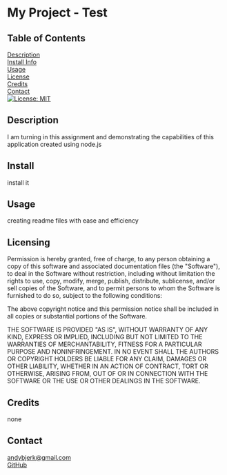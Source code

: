 # My Project - Test

## Table of Contents
[Description](#description)  
[Install Info](#install)  
[Usage](#usage)  
[License](#license)  
[Credits](#credits)  
[Contact](#contact)  
[![License: MIT](https://img.shields.io/badge/License-MIT-yellow.svg)](https://opensource.org/licenses/MIT)

## Description
I am turning in this assignment and demonstrating the capabilities of this application created using node.js

## Install
install it

## Usage
creating readme files with ease and efficiency

## Licensing

Permission is hereby granted, free of charge, to any person obtaining a copy
of this software and associated documentation files (the "Software"), to deal
in the Software without restriction, including without limitation the rights
to use, copy, modify, merge, publish, distribute, sublicense, and/or sell
copies of the Software, and to permit persons to whom the Software is
furnished to do so, subject to the following conditions:

The above copyright notice and this permission notice shall be included in all
copies or substantial portions of the Software.

THE SOFTWARE IS PROVIDED "AS IS", WITHOUT WARRANTY OF ANY KIND, EXPRESS OR
IMPLIED, INCLUDING BUT NOT LIMITED TO THE WARRANTIES OF MERCHANTABILITY,
FITNESS FOR A PARTICULAR PURPOSE AND NONINFRINGEMENT. IN NO EVENT SHALL THE
AUTHORS OR COPYRIGHT HOLDERS BE LIABLE FOR ANY CLAIM, DAMAGES OR OTHER
LIABILITY, WHETHER IN AN ACTION OF CONTRACT, TORT OR OTHERWISE, ARISING FROM,
OUT OF OR IN CONNECTION WITH THE SOFTWARE OR THE USE OR OTHER DEALINGS IN THE
SOFTWARE.
## Credits
none
## Contact
andybjerk@gmail.com  
[GitHub](https://github.com/savoryboi)

